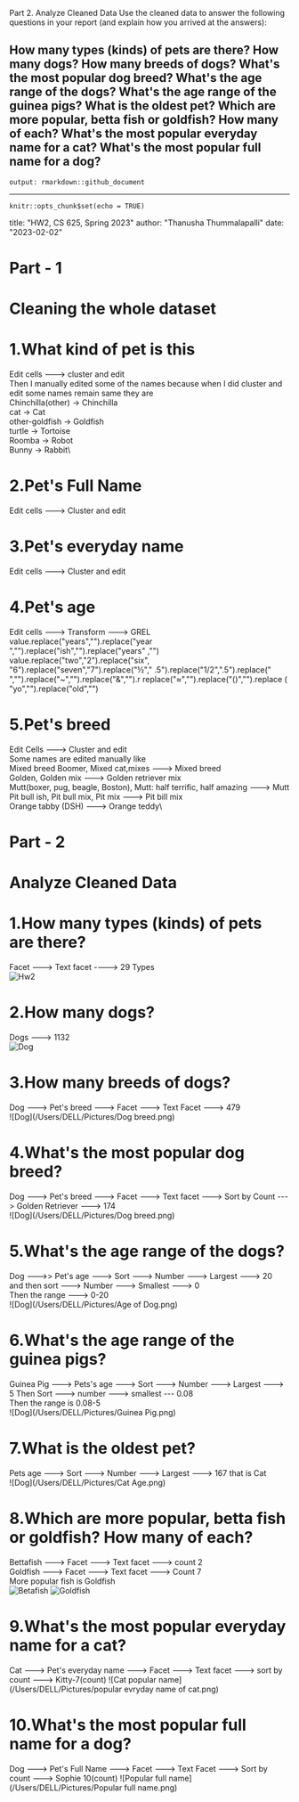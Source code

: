 Part 2. Analyze Cleaned Data
Use the cleaned data to answer the following questions in your report (and explain how you arrived at the answers):

How many types (kinds) of pets are there?
How many dogs?
How many breeds of dogs?
What's the most popular dog breed?
What's the age range of the dogs?
What's the age range of the guinea pigs?
What is the oldest pet?
Which are more popular, betta fish or goldfish? How many of each?
What's the most popular everyday name for a cat?
What's the most popular full name for a dog?
---
    output: rmarkdown::github_document
---

```{r setup, include=FALSE}
knitr::opts_chunk$set(echo = TRUE)
```

title: "HW2, CS 625, Spring 2023"
author: "Thanusha Thummalapalli"
date: "2023-02-02"

# Part - 1

# Cleaning the whole dataset

# 1.What kind of pet is this
  Edit cells ---> cluster and edit\
  Then I manually edited some of the names because when I did cluster and edit some names     remain same they are\
  Chinchilla(other) -> Chinchilla\
  cat -> Cat\
  other-goldfish -> Goldfish\
	turtle -> Tortoise\
	Roomba -> Robot\
	Bunny -> Rabbit\
	
# 2.Pet's Full Name
  Edit cells ---> Cluster and edit
 
# 3.Pet's everyday name
  Edit cells ---> Cluster and edit
 
# 4.Pet's age
  Edit cells ---> Transform ---> GREL\
  value.replace("years","").replace("year ","").replace("ish","").replace("years"   ,"")\
  value.replace("two","2").replace("six",   "6").replace("seven","7").replace("½","   .5").replace("1/2",".5").replace("       ","").replace("~","").replace("&","").r   replace("≈","").replace("()","").replace   (   "yo","").replace("old","")

# 5.Pet's breed
  Edit Cells ---> Cluster and edit\
  Some names are edited manually like\
  Mixed breed Boomer, Mixed cat,mixes ---> Mixed breed\
  Golden, Golden mix ---> Golden retriever mix\
  Mutt(boxer, pug, beagle, Boston), Mutt: half terrific, half amazing ---> Mutt\
  Pit bull ish, Pit bull mix, Pit mix --->  Pit bill mix\
  Orange tabby (DSH) ---> Orange teddy\
 
# Part - 2

# Analyze Cleaned Data

# 1.How many types (kinds) of pets are     there?
  Facet ---> Text facet ----> 29   Types
  <br>
  ![Hw2](/Users/DELL/Downloads/1-1.png)
 
# 2.How many dogs?
  Dogs ---> 1132\
  ![Dog](/Users/DELL/Pictures/Dog.png)
  
# 3.How many breeds of dogs?
  Dog ---> Pet's breed ---> Facet   ---> Text Facet ---> 479\
  ![Dog](/Users/DELL/Pictures/Dog breed.png)
 
# 4.What's the most popular dog breed?
  Dog ---> Pet's breed ---> Facet   ---> Text facet ---> Sort by Count --->        Golden Retriever --->   174\
 ![Dog](/Users/DELL/Pictures/Dog breed.png)
 
# 5.What's the age range of the dogs?
  Dog --->> Pet's age ---> Sort ---> Number ---> Largest ---> 20 \
  and then sort     ---> Number ---> Smallest ---> 0\
  Then the range ---> 0-20\
  ![Dog](/Users/DELL/Pictures/Age of Dog.png)
 
# 6.What's the age range of the guinea pigs?
  Guinea Pig ---> Pets's age ---> Sort ---> Number ---> Largest ---> 5 Then Sort   ---> number ---> smallest --- 0.08\
  Then the range is 0.08-5\
  ![Dog](/Users/DELL/Pictures/Guinea Pig.png)
 
# 7.What is the oldest pet?
  Pets age ---> Sort ---> Number ---> Largest ---> 167 that is Cat\
  ![Dog](/Users/DELL/Pictures/Cat Age.png)
 
# 8.Which are more popular, betta  fish or goldfish? How many of each?
  Bettafish ---> Facet ---> Text   facet ---> count 2\
  Goldfish ---> Facet ---> Text facet ---> Count 7\
  More popular fish is Goldfish\
  ![Betafish](/Users/DELL/Pictures/Betafish.png)
  ![Goldfish](/Users/DELL/Pictures/GoldFIsh.png)

# 9.What's the most popular everyday name for a cat?
  Cat ---> Pet's everyday name ---> Facet ---> Text facet ---> sort by count --->  Kitty-7(count)
 ![Cat popular name](/Users/DELL/Pictures/popular evryday name of cat.png)
 
# 10.What's the most popular full name for a dog?
  Dog ---> Pet's Full Name ---> Facet ---> Text Facet ---> Sort by count ---> Sophie 10(count)
  ![Popular full name](/Users/DELL/Pictures/Popular full name.png)
